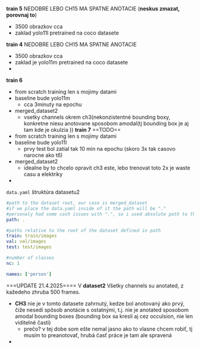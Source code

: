 **train 5**
NEDOBRE LEBO CH15 MA SPATNE ANOTACIE (**neskus zmazat, porovnaj to**)
- 3500 obrazkov cca
- zaklad yolo11l pretrained na coco datasete

**train 4** 
NEDOBRE LEBO CH15 MA SPATNE ANOTACIE
- 3500 obrazkov cca
- zaklad je yolo11m pretrained na coco datasete
- 

**train 6**  
 - from scratch training len s mojimy datami
 - baseline bude yolo11m
	 - cca 3minuty na epochu
 - merged_dataset2 
	 - vsetky channels okrem ch3(nekonzistentné bounding boxy, konkretne niesu anotovane sposobom amodal(tj bounding box je aj tam kde je okulzia ))
**train 7** ==TODO==
- from scratch training len s mojimy datami
 - baseline bude yolo11l
	 - prvy test bol zatial tak 10 min na epochu (skoro 3x tak casovo narocne ako t6)
 - merged_dataset2 
	 - idealne by to chcelo opravit ch3 este, lebo trenovat toto 2x je waste casu a elektriky
 - 

`data.yaml` štruktúra datasetu2
```yaml
#path to the dataset root, our case is merged_dataset
#if we place the data.yaml inside of it the path will be "."
#personaly had some cash issues with ".", so i used absolute path to the dataset root
path: .

#paths relative to the root of the dataset defined in path
train: train/images
val: val/images
test: test/images

#number of classes
nc: 1

names: ['person']
```

===UPDATE 21.4.2025====
V **dataset2** Všetky channels su anotated, z kažedeho zhruba 500 frames.
- **CH3** nie je v tomto datasete zahrnutý, kedze bol anotovaný ako prvý, čiže nesedí spôsob anotácie s ostatnými, t.j. nie je anotated sposobom amodal bounding boxes (bounding box sa kreslí aj cez occulsion, nie len viditelné časti)
	- prečo? v tej dobe som ešte nemal jasno ako to vlasne chcem robiť, tj musím to preanotovať, hrubá časť práce je tam ale spravená
- 